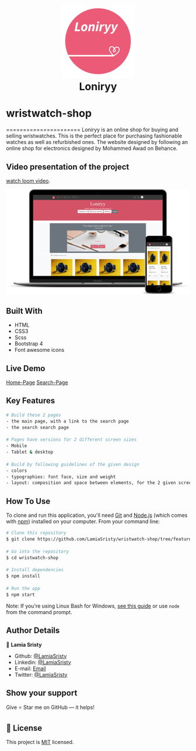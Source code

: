 <h1 align="center">
  <br>
  <a href="https://raw.githack.com/LamiaSristy/wristwatch-shop/feature1/index.html">
    <img src="assets/img/Logo.png" alt="Loniryy logo" title="Loniryy" width="200"></a>
  <br>
      Loniryy 
  <br>
</h1>


# wristwatch-shop
======================
Loniryy is an online shop for buying and selling wristwatches. This is the perfect place for purchasing fashionable watches as well as refurbished ones. 
The website designed by following an online shop for electronics designed by Mohammed Awad on Behance.

## Video presentation of the project 

[watch loom video](https://www.loom.com/share/aaadfa141cc2499aace61195a287858c).


<img src="assets/img/screenshot.png">


## Built With

- HTML
- CSS3
- Scss
- Bootstrap 4
- Font awesome icons

## Live Demo

[Home-Page](https://raw.githack.com/LamiaSristy/wristwatch-shop/feature1/index.html)
[Search-Page](https://raw.githack.com/LamiaSristy/wristwatch-shop/feature1/search.html)


## Key Features
```bash
# Build these 2 pages
- the main page, with a link to the search page
- the search search page

# Pages have versions for 2 different screen sizes
- Mobile
- Tablet & desktop

# Build by following guidelines of the given design
- colors
- typographies: font face, size and weight
- layout: composition and space between elements, for the 2 given screen sizes
```


## How To Use

To clone and run this application, you'll need [Git](https://git-scm.com) and [Node.js](https://nodejs.org/en/download/) (which comes with [npm](http://npmjs.com)) installed on your computer. From your command line:

```bash
# Clone this repository
$ git clone https://github.com/LamiaSristy/wristwatch-shop/tree/feature1

# Go into the repository
$ cd wristwatch-shop

# Install dependencies
$ npm install

# Run the app
$ npm start
```

Note: If you're using Linux Bash for Windows, [see this guide](https://www.howtogeek.com/261575/how-to-run-graphical-linux-desktop-applications-from-windows-10s-bash-shell/) or use `node` from the command prompt.

## Author Details

👤 **Lamia Sristy**

- Github: [@LamiaSristy](https://github.com/LamiaSristy)
- Linkedin: [@LamiaSristy](https://www.linkedin.com/in/lamia-hemayet-sristy/)
- E-mail: <a href="mailto:lamiasristy@gmail.com?subject=Hello Lamia!">Email</a>  
- Twitter: [@LamiaSristy](https://twitter.com/lsristy1)


## Show your support

Give ⭐ Star me on GitHub — it helps!

## 📝 License

This project is [MIT](lic.url) licensed.
